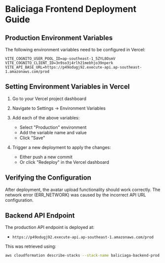 # Baliciaga Frontend Deployment Guide

## Production Environment Variables

The following environment variables need to be configured in Vercel:

```
VITE_COGNITO_USER_POOL_ID=ap-southeast-1_5ZYL8OsmV
VITE_COGNITO_CLIENT_ID=3n9so3j4rlh21mebhjo39nperk
VITE_API_BASE_URL=https://p49odugj92.execute-api.ap-southeast-1.amazonaws.com/prod
```

## Setting Environment Variables in Vercel

1. Go to your Vercel project dashboard
2. Navigate to Settings → Environment Variables
3. Add each of the above variables:
   - Select "Production" environment
   - Add the variable name and value
   - Click "Save"

4. Trigger a new deployment to apply the changes:
   - Either push a new commit
   - Or click "Redeploy" in the Vercel dashboard

## Verifying the Configuration

After deployment, the avatar upload functionality should work correctly. The network error (ERR_NETWORK) was caused by the incorrect API URL configuration.

## Backend API Endpoint

The production API endpoint is deployed at:
- `https://p49odugj92.execute-api.ap-southeast-1.amazonaws.com/prod`

This was retrieved using:
```bash
aws cloudformation describe-stacks --stack-name baliciaga-backend-prod --region ap-southeast-1
```